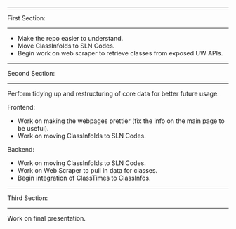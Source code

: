 ***************
First Section:
***************
- Make the repo easier to understand.
- Move ClassInfoIds to SLN Codes.
- Begin work on web scraper to retrieve classes from exposed UW APIs.

***************
Second Section:
***************
Perform tidying up and restructuring of core data for better future usage.

Frontend:
- Work on making the webpages prettier (fix the info on the main page to be useful).
- Work on moving ClassInfoIds to SLN Codes.

Backend:
- Work on moving ClassInfoIds to SLN Codes.
- Work on Web Scraper to pull in data for classes.
- Begin integration of ClassTimes to ClassInfos.

***************
Third Section:
***************
Work on final presentation.
